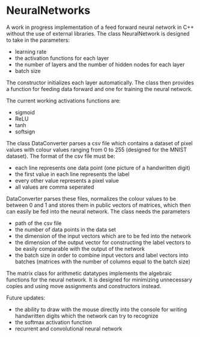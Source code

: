 # NeuralNetworks
A work in progress implementation of a feed forward neural network in C++ without the use of external libraries. The class NeuralNetwork is designed to take in the parameters:
  - learning rate
  - the activation functions for each layer
  - the number of layers and the number of hidden nodes for each layer
  - batch size
  
The constructor initializes each layer automatically. The class then provides a function for feeding data forward and one for training the neural network. 

The current working activations functions are:
  - sigmoid 
  - ReLU
  - tanh
  - softsign
  
 The class DataConverter parses a csv file which contains a dataset of pixel values with colour values ranging from 0 to 255 (designed for the MNIST dataset).
 The format of the csv file must be:
  - each line represents one data point (one picture of a handwritten digit)
  - the first value in each line represents the label
  - every other value represents a pixel value
  - all values are comma seperated
  
DataConverter parses these files, normalizes the colour values to be between 0 and 1 and stores them in public vectors of matrices, which then can easily be fed into the neural network. The class needs the parameters
  - path of the csv file
  - the number of data points in the data set
  - the dimension of the input vectors which are to be fed into the network
  - the dimension of the output vector for constructing the label vectors to be easily comparable with the output of the network
  - the batch size in order to combine input vectors and label vectors into batches (matrices with the number of columns equal to the batch size)
  
The matrix class for arithmetic datatypes implements the algebraic functions for the neural network. It is designed for minimizing unnecessary copies and using move assignments and constructors instead.

Future updates:
  - the ability to draw with the mouse directly into the console for writing handwritten digits which the network can try to recognize
  - the softmax activation function
  - recurrent and convolutional neural network
